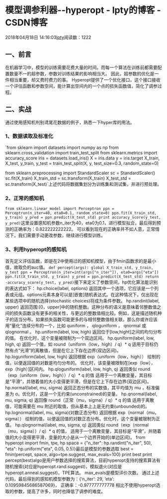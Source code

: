 
# 模型调参利器--hyperopt - lpty的博客 - CSDN博客

2018年04月18日 14:16:03[lpty](https://me.csdn.net/sinat_33741547)阅读数：1222



## 一、前言
在机器学习中，模型的训练需要花费大量的时间。而每一个算法在训练前都需要配置数量不一的超参数，参数对训练结果的影响相当大。
因此，超参数的优化是一件相当重要，却又费时费力的事。
Hyperopt提供了一个优化接口，这个接口接收一个评估函数和参数空间，能计算出空间内的一个点的损失函数值，简化了调参过程。
## 二、实战
通过使用感知机判别鸢尾花数据的例子，熟悉一下hyper库的用法。
### 1、数据读取及标准化
`from sklearn import datasets
import numpy as np
from sklearn.cross_validation import train_test_split
from sklearn.metrics import accuracy_score
iris = datasets.load_iris()
X = iris.data
y = iris.target
X_train, X_test, y_train, y_test = train_test_split(X, y, test_size=0.3, random_state=0)

from sklearn.preprocessing import StandardScaler
sc = StandardScaler()
sc.fit(X_train)
X_train_std = sc.transform(X_train)
X_test_std = sc.transform(X_test)`上述代码将数据集划分为训练集和测试集，并进行预处理。
### 2、正常的感知机
`from sklearn.linear_model import Perceptron
ppn = Perceptron(n_iter=40, eta0=0.1, random_state=0)
ppn.fit(X_train_std, y_train)
y_pred = ppn.predict(X_test_std)
print accuracy_score(y_test, y_pred)`这里设置感知机参数n_iter为40，eta0为0.1，进行模型拟合，最后得到预测的正确率为：0.822222222222。
可以看到现在的正确率并不如人意，正常情况下，我们需要手动更改参数，继续进行模型训练。
### 3、利用hyperopt的感知机
首先定义评估函数，即是在2中使用过的感知机模型，由于fmin函数求的是最小值，故取负的auc值。
`def percept(args):
    global X_train_std, y_train, y_test
    ppn = Perceptron(n_iter=int(args["n_iter"]), eta0=args["eta"])
    ppn.fit(X_train_std, y_train)
    y_pred = ppn.predict(X_test_std)
    return -accuracy_score(y_test, y_pred)`接下来定义了参数空间，hp优化算法能识别的表达式如下：
hp.choice(label, options)
返回其中一个选项，它应该是一个列表或元组。options元素本身可以是[嵌套]随机表达式。在这种情况下，仅出现在某些选项中的随机选择(stochastic choices)将成为条件参数。
hp.randint(label, upper)
返回范围:[0，upper]中的随机整数。这种分布的语义是意味着邻整数值之间的损失函数没有更多的相关性，与更远的整数值相比较。例如，这是描述随机种子的适当分布。如果损失函数可能更多的与相邻整数值相关联，那么你或许应该用“量化”连续分布的一个，比如 quniform ， qloguniform ， qnormal 或 qlognormal 。
hp.uniform(label, low, high)
返回位于[low,hight]之间的均匀分布的值。
在优化时，这个变量被限制为一个双边区间。
hp.quniform(label, low, high, q)
返回一个值，如 round（uniform（low，high）/ q）* q
适用于目标仍然有点“光滑”的离散值，但是在它上下存在边界(双边区间)。
hp.loguniform(label, low, high)
返回根据 exp（uniform（low，high）） 绘制的值，以便返回值的对数是均匀分布的。
优化时，该变量被限制在[exp（low），exp（high）]区间内。
hp.qloguniform(label, low, high, q)
返回类似 round（exp（uniform（low，high））/ q）* q 的值
适用于一个离散变量，其目标是“平滑”，并随着值的大小变得更平滑，但是在它上下存在边界(双边区间)。
hp.normal(label, mu, sigma)
返回正态分布的实数值，其平均值为 mu ，标准偏差为 σ。优化时，这是一个无约束(unconstrained)的变量。
hp.qnormal(label, mu, sigma, q)
返回像 round（正常（mu，sigma）/ q）* q 的值
适用于离散值，可能需要在 mu 附近的取值，但从基本上上是无约束(unbounded)的。
hp.lognormal(label, mu, sigma)(对数正态分布)
返回根据 exp（normal（mu，sigma）） 绘制的值，以便返回值的对数正态分布。优化时，这个变量被限制为正值。
hp.qlognormal(label, mu, sigma, q)
返回类似 round（exp（normal（mu，sigma））/ q）* q 的值，
适用于一个离散变量，其目标是“平滑”，并随着值的大小变得更平滑，变量的大小是从一个边界开始的(单边区间)。
from hyperopt import fmin, tpe, hp
space = {"n_iter": hp.randint("n_iter", 50), 
        "eta": hp.uniform("eta", 0.05, 0.5)}最后是模型的参数选取
best = fmin(percept, space, algo=tpe.suggest, max_evals=100)
print best
print percept(best)algo是用户参数选择的搜索算法，目前hyperopt支持的搜索算法有随机搜索(对应是hyperopt.rand.suggest)，模拟退火(对应是hyperopt.anneal.suggest)，TPE算法。
max_evals是模型评价次数。
通过上述代码，最后得到的感知机模型参数为：{‘n_iter’: 29, ‘eta’: 0.10959845686587069}，
正确率：-0.977777777778
相比不使用hyperopt选取的参数，提高了许多，同时也降低了调参的难度。


